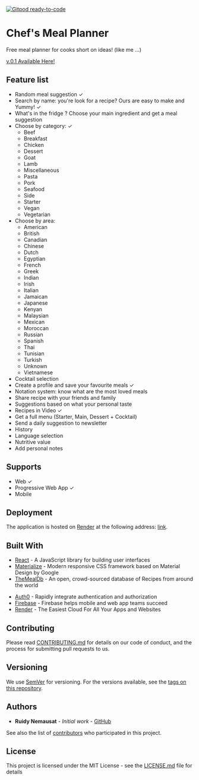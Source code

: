 [![Gitpod ready-to-code](https://img.shields.io/badge/Gitpod-ready--to--code-blue?logo=gitpod)](https://gitpod.io/#https://github.com/rjNemo/meal_planner)

# Chef's Meal Planner

Free meal planner for cooks short on ideas! (like me …)

[v.0.1 Available Here!](https://chefs-meal-planner.onrender.com/)

## Feature list

- Random meal suggestion ✓
- Search by name: you're look for a recipe? Ours are easy to make and Yummy! ✓
- What's in the fridge ? Choose your main ingredient and get a meal suggestion
- Choose by category: ✓
  - Beef
  - Breakfast
  - Chicken
  - Dessert
  - Goat
  - Lamb
  - Miscellaneous
  - Pasta
  - Pork
  - Seafood
  - Side
  - Starter
  - Vegan
  - Vegetarian
- Choose by area:
  - American
  - British
  - Canadian
  - Chinese
  - Dutch
  - Egyptian
  - French
  - Greek
  - Indian
  - Irish
  - Italian
  - Jamaican
  - Japanese
  - Kenyan
  - Malaysian
  - Mexican
  - Moroccan
  - Russian
  - Spanish
  - Thai
  - Tunisian
  - Turkish
  - Unknown
  - Vietnamese
- Cocktail selection
- Create a profile and save your favourite meals ✓
- Notation system: know what are the most loved meals
- Share recipe with your friends and family
- Suggestions based on what your personal taste
- Recipes in Video ✓
- Get a full menu (Starter, Main, Dessert + Cocktail)
- Send a daily suggestion to newsletter
- History
- Language selection
- Nutritive value
- Add personal notes

## Supports

- Web ✓
- Progressive Web App ✓
- Mobile

## Deployment

The application is hosted on [Render](https://render.com/) at the following address: [link](https://chefs-meal-planner.onrender.com/).

## Built With

- [React](https://reactjs.org/) - A JavaScript library for building user interfaces
- [Materialize](https://materializecss.com) - Modern responsive CSS framework based on Material Design by Google
- [TheMealDb](https://www.themealdb.com/api.php) - An open, crowd-sourced database of Recipes from around the world
<!-- - and [TheCocktailDb](https://www.thecocktaildb.com/api.php) -->
- [Auth0](https://auth0.com/) - Rapidly integrate authentication and authorization
- [Firebase](https://firebase.google.com/) - Firebase helps mobile and web app teams succeed
- [Render](https://render.com/) - The Easiest Cloud For All Your Apps and Websites
<!-- - Analytics : Google Analytics & Mixpanel -->

## Contributing

Please read [CONTRIBUTING.md](https://github.com/rjNemo/meal_planner/contributors) for details on our code of conduct, and the process for submitting pull requests to us.

## Versioning

We use [SemVer](http://semver.org/) for versioning. For the versions available, see the [tags on this repository](https://github.com/rjNemo/meal_planner/tags).

## Authors

- **Ruidy Nemausat** - _Initial work_ - [GitHub](https://github.com/rjNemo)

See also the list of [contributors](https://github.com/rjNemo/meal_planner/contributors) who participated in this project.

## License

This project is licensed under the MIT License - see the [LICENSE.md](LICENSE.md) file for details

<!-- ## Acknowledgments -->

